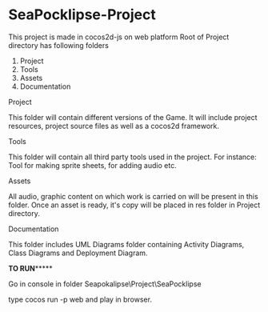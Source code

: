 # SeaPocklipse-Project
This project is made in cocos2d-js on web platform
Root of Project directory has following folders

1.	Project 
2.	Tools
3.	Assets
4.	Documentation


Project 

This folder will contain different versions of the Game. It will include project resources, project source files as well as a cocos2d framework.

Tools

This folder will contain all third party tools used in the project. For instance: Tool for making sprite sheets, for adding audio etc.

Assets

All audio, graphic content on which work is carried on will be present in this folder. Once an asset is ready, it's copy will be placed in res folder in Project directory.

Documentation

This folder includes UML Diagrams folder containing Activity Diagrams, Class Diagrams and Deployment Diagram.


****************TO RUN*********************

Go in console in folder Seapokalipse\Project\SeaPocklipse

type  cocos run -p web and play in browser.
